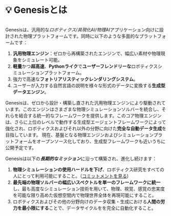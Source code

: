 # 💡 Genesisとは

```{figure} ../../_static/images/teaser.png
```

Genesisは、汎用的な*ロボティクス/具現化AI/物理AI*アプリケーション向けに設計された物理プラットフォームです。同時に以下のような多面的なプラットフォームです：

1. **汎用物理エンジン**：ゼロから再構築されたエンジンで、幅広い素材や物理現象をシミュレート可能。
2. **軽量**かつ**超高速**、**Pythonライク**で**ユーザーフレンドリーな**ロボティクスシミュレーションプラットフォーム。
3. 強力で高速な**フォトリアリスティックレンダリングシステム**。
4. ユーザーが入力する自然言語の説明を様々な形式のデータに変換する**生成型データエンジン**。

Genesisは、ゼロから設計・構築し直された汎用物理エンジンにより駆動されています。このエンジンはさまざまな物理シミュレーションソルバーを統合し、それらを結合する統一的なフレームワークを提供します。このコア物理エンジンは、さらに上位のレベルで動作する生成型エージェントフレームワークによって強化され、ロボティクスおよびそれ以外の分野に向けた**完全な自動データ生成**を目指しています。
現在、基盤となる物理エンジンおよびシミュレーションプラットフォームをオープンソース化しており、生成型フレームワークも近いうちに公開予定です。

Genesisは以下の***長期的なミッション***に沿って構築され、進化し続けます：

1. **物理シミュレーションの使用ハードルを下げ**、ロボティクス研究をすべての人にとって利用可能にすること。（[コミットメントを見る](https://genesis-world.readthedocs.io/en/latest/user_guide/overview/mission.html))
2. **最先端の物理ソルバーの幅広いスペクトルを単一のフレームワークに統一**し、最も高度なシミュレーション技術を用いて、物理、視覚、感覚の忠実度を可能な限り高めた仮想空間内で物理世界全体を再現可能にすること。
3. ロボティクスおよびその他の分野向けのデータ収集・生成における**人間の労力を最小限にする**ことで、データサイクルをを完全に自動化すること。
